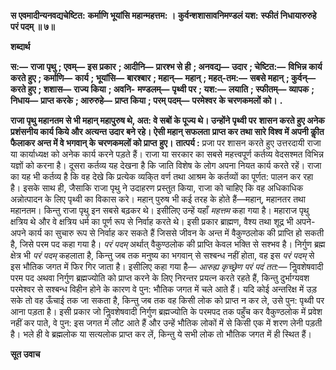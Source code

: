 **स एवमादीन्यनवद्यचेष्टित:** **कर्माणि भूयांसि महान्महत्तम: ।** **कुर्वन्शशासावनिमण्डलं यश:** **स्फीतं निधायारुरुहे परं पदम् ॥ ७॥** 

**शब्दार्थ** 

**स:—** **राजा पृथु** **; एवम्—** **इस प्रकार** **; आदीनि—** **प्रारश्भ से ही** **; अनवद्य—** **उदार** **; चेष्टित:—** **विभिन्न कार्य करते हुए** **; कर्माणि—** **कार्य** **; भूयांसि—** **बारश्बार** **; महान्—** **महान्** **; महत्-तम:—** **सबसे महान्** **; कुर्वन्—** **करते हुए** **; शशास—** **राज्य किया** **; अवनि-** **मण्डलम्—** **पृथ्वी पर** **; यश:—** **लयाति** **; स्फीतम्—** **व्यापक** **; निधाय—** **प्राप्त करके** **; आरुरुहे—** **प्राप्त किया** **; परम् पदम्—** **परमेश्वर** **के चरणकमलों को।** **.** 

**राजा पृथु महानतम से भी महान् महापुरुष थे, अत: वे सबों के पूज्य थे। उन्होंने पृथ्वी पर** **शासन करते हुए अनेक प्रशंसनीय कार्य किये और अत्यन्त उदार बने रहे। ऐसी महान् सफलता** **प्राप्त कर तथा सारे विश्व में अपनी कीॢत फैलाकर अन्त में वे भगवान् के चरणकमलों को प्राप्त** **हुए।** **तात्पर्य :** प्रजा पर शासन करते हुए उत्तरदायी राजा या कार्याध्यक्ष को अनेक कार्य करने पड़ते हैं। राजा या सरकार का सबसे महत्त्वपूर्ण कर्तव्य वेदसश्मत विभिन्न यज्ञों को करना है। दूसरा कर्तव्य यह देखना है कि जाति विशेष के लोग अपना नियत कार्य करते रहें। राजा का यह भी कर्तव्य है कि वह देखे कि प्रत्येक व्यकि्त वर्ण तथा आश्रम के कर्तव्यों का पूर्णत: पालन कर रहा है। इसके साथ ही, जैसाकि राजा पृथु ने उदाहरण प्रस्तुत किया, राजा को चाहिए कि वह अधिकाधिक अन्नोत्पादन के लिए पृथ्वी का विकास करे। महान् पुरुष भी कई तरह के होते हैं—महान्, महानतर तथा महानतम। किन्तु राजा पृथु इन सबसे बढ़कर थे। इसीलिए उन्हें यहाँ *महत्तम* कहा गया है। महाराज पृथु क्षत्रिय थे और वे क्षत्रिय धर्म का पूर्ण रूप से निर्वाह करते थे। इसी प्रकार ब्राह्मण, वैश्य तथा शूद्र भी अपने-अपने कार्य का सुचारु रूप से निर्वाह कर सकते हैं जिससे जीवन के अन्त में वैकुण्ठलोक की प्राप्ति हो सकती है, जिसे परम पद कहा गया है। *परं पदम्* अर्थात् वैकुण्ठलोक की प्राप्ति केवल भक्ति से सश्भव है। निर्गुण ब्रह्म क्षेत्र भी *परं पदम्* कहलाता है, किन्तु जब तक मनुष्य का भगवान् से सश्बन्ध नहीं होता, वह इस *परं पदम्* से इस भौतिक जगत में फिर गिर जाता है। इसीलिए कहा गया है— *आरुह्य कृच्छ्रेण परं पदं तत:—* निॢवशेषवादी परम पद अथवा निर्गुण ब्रह्मज्योति को प्राप्त करने के लिए निरन्तर प्रयत्न करते रहते हैं, किन्तु दुर्भाग्यवश परमेश्वर से सश्बन्ध विहीन होने के कारण वे पुन: भौतिक जगत में चले आते हैं। यदि कोई अन्तरिक्ष में उड़ सके तो वह ऊँचाई तक जा सकता है, किन्तु जब तक वह किसी लोक को प्राप्त न कर ले, उसे पुन: पृथ्वी पर आना पड़ता है। इसी प्रकार जो निॢवशेषवादी निर्गुण ब्रह्मज्योति के परमपद तक पहुँच कर वैकुण्ठलोक में प्रवेश नहीं कर पाते, वे पुन: इस जगत में लौट आते हैं और उन्हें भौतिक लोकों में से किसी एक में शरण लेनी पड़ती है। भले ही वे ब्रह्मलोक या सत्यलोक प्राप्त कर लें, किन्तु ये सभी लोक तो भौतिक जगत में ही स्थित हैं।  

**सूत उवाच** 